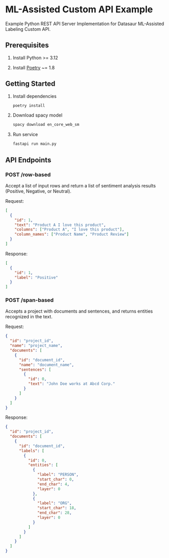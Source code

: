 # ML-Assisted Custom API Example

Example Python REST API Server Implementation for Datasaur ML-Assisted Labeling Custom API.

## Prerequisites

1. Install Python >= 3.12

2. Install [Poetry](https://python-poetry.org/docs/#installation) ~= 1.8

## Getting Started

1. Install dependencies

   ```sh
   poetry install
   ```

2. Download spacy model

   ```sh
   spacy download en_core_web_sm
   ```

3. Run service

   ```sh
   fastapi run main.py
   ```

## API Endpoints

### POST /row-based

Accept a list of input rows and return a list of sentiment analysis results (Positive, Negative, or Neutral).

Request:

```json
[
  {
    "id": 1,
    "text": "Product A I love this product",
    "columns": ["Product A", "I love this product"],
    "column_names": ["Product Name", "Product Review"]
  }
]
```

Response:

```json
[
  {
    "id": 1,
    "label": "Positive"
  }
]
```

### POST /span-based

Accepts a project with documents and sentences, and returns entities recognized in the text.

Request:

```json
{
  "id": "project_id",
  "name": "project_name",
  "documents": [
    {
      "id": "document_id",
      "name": "document_name",
      "sentences": [
        {
          "id": 0,
          "text": "John Doe works at Abcd Corp."
        }
      ]
    }
  ]
}
```

Response:

```json
{
  "id": "project_id",
  "documents": [
    {
      "id": "document_id",
      "labels": [
        {
          "id": 0,
          "entities": [
            {
              "label": "PERSON",
              "start_char": 0,
              "end_char": 4,
              "layer": 0
            },
            {
              "label": "ORG",
              "start_char": 18,
              "end_char": 28,
              "layer": 0
            }
          ]
        }
      ]
    }
  ]
}
```
